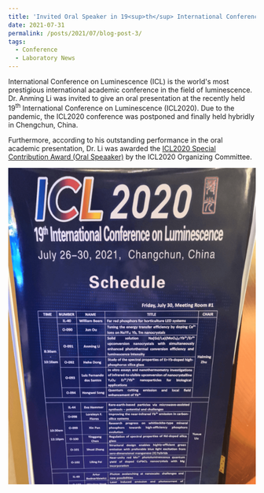 ```yaml
---
title: 'Invited Oral Speaker in 19<sup>th</sup> International Conference on Luminescence (ICL2020)'
date: 2021-07-31
permalink: /posts/2021/07/blog-post-3/
tags:
  - Conference
  - Laboratory News
---
```


International Conference on Luminescence (ICL) is the world's most prestigious international academic conference in the field of luminescence. Dr. Anming Li was invited to give an oral presentation at the recently held 19<sup>th</sup> International Conference on Luminescence (ICL2020). Due to the pandemic, the ICL2020 conference was postponed and finally held hybridly in Chengchun, China. 

Furthermore, according to his outstanding performance in the oral academic presentation, Dr. Li was awarded the [ICL2020 Special Contribution Award (Oral Speaaker)](/awards/2021-award4) by the ICL2020 Organizing Committee.

![ICL Poster](/images/iclposter.png)
